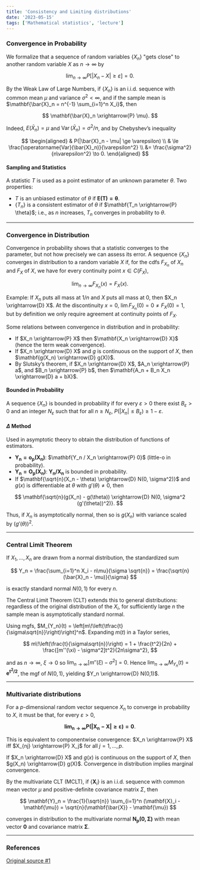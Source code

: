 ```yaml
---
title: 'Consistency and Limiting distributions'
date: '2023-05-15'
tags: ['Mathematical statistics', 'lecture']
---
```


### Convergence in Probability

We formalize that a sequence of random variables $\{X_n\}$ "gets close" to another random variable $X$ as $n \to \infty$ by

$$
\lim_{n\to\infty} P[|X_n - X| \ge \varepsilon] = 0.
$$

By the Weak Law of Large Numbers, if $\{X_n\}$ is an i.i.d. sequence with common mean $\mu$ and variance $\sigma^2 < \infty$, and if the sample mean is $\mathbf{\bar{X}_n = n^{-1} \sum_{i=1}^n X_i}$, then

$$
\mathbf{\bar{X}_n \xrightarrow{P} \mu}.
$$

Indeed, $E(\bar{X}_n)=\mu$ and $\operatorname{Var}(\bar{X}_n)=\sigma^2/n$, and by Chebyshev’s inequality

$$
\begin{aligned}
& P(|\bar{X}_n - \mu| \ge \varepsilon) \\
& \le \frac{\operatorname{Var}(\bar{X}_n)}{\varepsilon^2} \\
&= \frac{\sigma^2}{n\varepsilon^2} \to 0.
\end{aligned}
$$

#### Sampling and Statistics

A statistic $T$ is used as a point estimator of an unknown parameter $\theta$. Two properties:

- $T$ is an unbiased estimator of $\theta$ if $\mathbf{E(T) = \theta}$.
- $\{T_n\}$ is a consistent estimator of $\theta$ if $\mathbf{T_n \xrightarrow{P} \theta}$; i.e., as $n$ increases, $T_n$ converges in probability to $\theta$.

---

### Convergence in Distribution

Convergence in probability shows that a statistic converges to the parameter, but not how precisely we can assess its error. A sequence $\{X_n\}$ converges in distribution to a random variable $X$ if, for the cdfs $F_{X_n}$ of $X_n$ and $F_X$ of $X$, we have for every continuity point $x \in C(F_X)$,

$$
\lim_{n\to\infty} F_{X_n}(x) = F_X(x).
$$

Example: If $X_n$ puts all mass at $1/n$ and $X$ puts all mass at 0, then $X_n \xrightarrow{D} X$. At the discontinuity $x=0$, $\lim F_{X_n}(0) = 0 \ne F_X(0)=1$, but by definition we only require agreement at continuity points of $F_X$.

Some relations between convergence in distribution and in probability:

- If $X_n \xrightarrow{P} X$ then $\mathbf{X_n \xrightarrow{D} X}$ (hence the term weak convergence).
- If $X_n \xrightarrow{D} X$ and $g$ is continuous on the support of $X$, then $\mathbf{g(X_n) \xrightarrow{D} g(X)}$.
- By Slutsky’s theorem, if $X_n \xrightarrow{D} X$, $A_n \xrightarrow{P} a$, and $B_n \xrightarrow{P} b$, then $\mathbf{A_n + B_n X_n \xrightarrow{D} a + bX}$.

#### Bounded in Probability

A sequence $\{X_n\}$ is bounded in probability if for every $\varepsilon > 0$ there exist $B_{\varepsilon} > 0$ and an integer $N_{\varepsilon}$ such that for all $n \ge N_{\varepsilon}$, $P(|X_n| \le B_{\varepsilon}) \ge 1 - \varepsilon$.

#### $\Delta$ Method

Used in asymptotic theory to obtain the distribution of functions of estimators.

- $\mathbf{Y_n = o_p(X_n)}$: $\mathbf{Y_n / X_n \xrightarrow{P} 0}$ (little-o in probability).
- $\mathbf{Y_n = O_p(X_n)}$: $\mathbf{Y_n / X_n}$ is bounded in probability.
- If $\mathbf{\sqrt{n}(X_n - \theta) \xrightarrow{D} N(0, \sigma^2)}$ and $g(x)$ is differentiable at $\theta$ with $g'(\theta) \ne 0$, then

$$
\mathbf{\sqrt{n}(g(X_n) - g(\theta)) \xrightarrow{D} N(0, \sigma^2 (g'(\theta))^2)}.
$$

Thus, if $X_n$ is asymptotically normal, then so is $g(X_n)$ with variance scaled by $(g'(\theta))^2$.

---

### Central Limit Theorem

If $X_1, \dots, X_n$ are drawn from a normal distribution, the standardized sum

$$
Y_n = \frac{\sum_{i=1}^n X_i - n\mu}{\sigma \sqrt{n}} = \frac{\sqrt{n}(\bar{X}_n - \mu)}{\sigma}
$$

is exactly standard normal $N(0,1)$ for every $n$.

The Central Limit Theorem (CLT) extends this to general distributions: regardless of the original distribution of the $X_i$, for sufficiently large $n$ the sample mean is asymptotically standard normal.

Using mgfs, $M_{Y_n}(t) = \left[m\!\left(\tfrac{t}{\sigma\sqrt{n}}\right)\right]^n$. Expanding $m(t)$ in a Taylor series,

$$
m\!\left(\frac{t}{\sigma\sqrt{n}}\right) = 1 + \frac{t^2}{2n} + \frac{[m''(\xi) - \sigma^2]t^2}{2n\sigma^2},
$$

and as $n \to \infty$, $\xi \to 0$ so $\lim_{n\to\infty}[m''(\xi) - \sigma^2] = 0$. Hence $\lim_{n\to\infty} M_{Y_n}(t) = \mathbf{e^{t^2/2}}$, the mgf of $N(0,1)$, yielding $Y_n \xrightarrow{D} N(0,1)$.

---

### Multivariate distributions

For a $p$-dimensional random vector sequence $X_n$ to converge in probability to $X$, it must be that, for every $\varepsilon > 0$,

$$
\mathbf{\lim_{n\to\infty} P(|\mathbf{X}_n - \mathbf{X}| \ge \varepsilon) = 0}.
$$

This is equivalent to componentwise convergence: $X_n \xrightarrow{P} X$ iff $X_{nj} \xrightarrow{P} X_j$ for all $j=1,\dots,p$.

If $X_n \xrightarrow{D} X$ and $g(x)$ is continuous on the support of $X$, then $g(X_n) \xrightarrow{D} g(X)$. Convergence in distribution implies marginal convergence.

By the multivariate CLT (MCLT), if $\{\mathbf{X}_i\}$ is an i.i.d. sequence with common mean vector $\mu$ and positive-definite covariance matrix $\Sigma$, then

$$
\mathbf{Y}_n = \frac{1}{\sqrt{n}} \sum_{i=1}^n (\mathbf{X}_i - \mathbf{\mu}) = \sqrt{n}(\mathbf{\bar{X}} - \mathbf{\mu})
$$

converges in distribution to the multivariate normal $\mathbf{N_p(\mathbf{0}, \mathbf{\Sigma})}$ with mean vector $\mathbf{0}$ and covariance matrix $\mathbf{\Sigma}$.

---

### References

[Original source #1](https://minerva.it.manchester.ac.uk/~saralees/statbook2.pdf)


